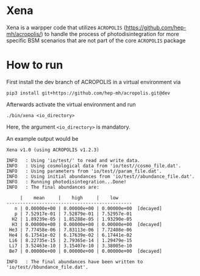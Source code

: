 # Xena

Xena is a warpper code that utilizes ``ACROPOLIS`` (https://github.com/hep-mh/acropolis/) to handle the process of photodisintegration for more specific BSM scenarios that are not part of the core ``ACROPOLIS`` package

# How to run

First install the dev branch of ACROPOLIS in a virtual environment via
```
pip3 install git+https://github.com/hep-mh/acropolis.git@dev
```
Afterwards activate the virtual environment and run
```
./bin/xena <io_directory>
```
Here, the argument ``<io_directory>`` is mandatory.

An example output would be
```
Xena v1.0 (using ACROPOLIS v1.2.3)

INFO   : Using 'io/test/' to read and write data.
INFO   : Using cosmological data from 'io/test//cosmo_file.dat'.
INFO   : Using parameters from 'io/test//param_file.dat'.
INFO   : Using initial abundances from 'io/test//abundance_file.dat'.
INFO   : Running photodisintegration...Done!
INFO   : The final abundances are:

     |    mean     |    high     |    low     
----------------------------------------------
   n | 0.00000e+00 | 0.00000e+00 | 0.00000e+00  [decayed]
   p | 7.52917e-01 | 7.52879e-01 | 7.52957e-01
  H2 | 1.89239e-05 | 1.85288e-05 | 1.93290e-05
  H3 | 0.00000e+00 | 0.00000e+00 | 0.00000e+00  [decayed]
 He3 | 7.77458e-06 | 7.83113e-06 | 7.72408e-06
 He4 | 6.17541e-02 | 6.17639e-02 | 6.17441e-02
 Li6 | 8.22735e-15 | 2.79365e-14 | 1.29479e-15
 Li7 | 3.52463e-10 | 3.15407e-10 | 3.38005e-10
 Be7 | 0.00000e+00 | 0.00000e+00 | 0.00000e+00  [decayed]

INFO   : The final abundances have been written to 'io/test//bbundance_file.dat'.
```